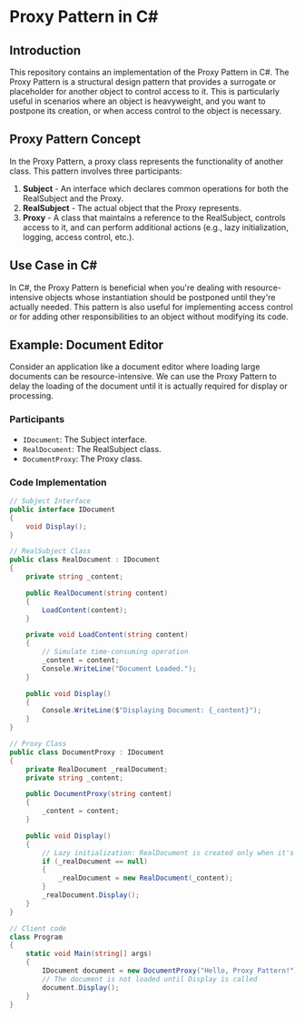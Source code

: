 # Proxy Pattern in C#

## Introduction

This repository contains an implementation of the Proxy Pattern in C#. The Proxy Pattern is a structural design pattern that provides a surrogate or placeholder for another object to control access to it. This is particularly useful in scenarios where an object is heavyweight, and you want to postpone its creation, or when access control to the object is necessary.

## Proxy Pattern Concept

In the Proxy Pattern, a proxy class represents the functionality of another class. This pattern involves three participants:

1. **Subject** - An interface which declares common operations for both the RealSubject and the Proxy.
2. **RealSubject** - The actual object that the Proxy represents.
3. **Proxy** - A class that maintains a reference to the RealSubject, controls access to it, and can perform additional actions (e.g., lazy initialization, logging, access control, etc.).

## Use Case in C#

In C#, the Proxy Pattern is beneficial when you're dealing with resource-intensive objects whose instantiation should be postponed until they're actually needed. This pattern is also useful for implementing access control or for adding other responsibilities to an object without modifying its code.

## Example: Document Editor

Consider an application like a document editor where loading large documents can be resource-intensive. We can use the Proxy Pattern to delay the loading of the document until it is actually required for display or processing.

### Participants

- `IDocument`: The Subject interface.
- `RealDocument`: The RealSubject class.
- `DocumentProxy`: The Proxy class.

### Code Implementation

```csharp
// Subject Interface
public interface IDocument
{
    void Display();
}

// RealSubject Class
public class RealDocument : IDocument
{
    private string _content;

    public RealDocument(string content)
    {
        LoadContent(content);
    }

    private void LoadContent(string content)
    {
        // Simulate time-consuming operation
        _content = content;
        Console.WriteLine("Document Loaded.");
    }

    public void Display()
    {
        Console.WriteLine($"Displaying Document: {_content}");
    }
}

// Proxy Class
public class DocumentProxy : IDocument
{
    private RealDocument _realDocument;
    private string _content;

    public DocumentProxy(string content)
    {
        _content = content;
    }

    public void Display()
    {
        // Lazy initialization: RealDocument is created only when it's actually needed
        if (_realDocument == null)
        {
            _realDocument = new RealDocument(_content);
        }
        _realDocument.Display();
    }
}

// Client code
class Program
{
    static void Main(string[] args)
    {
        IDocument document = new DocumentProxy("Hello, Proxy Pattern!");
        // The document is not loaded until Display is called
        document.Display();
    }
}
```
